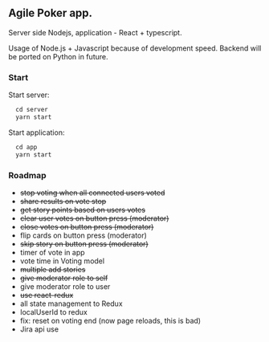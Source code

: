 ## Agile Poker app.

Server side Nodejs, application - React + typescript.

Usage of Node.js + Javascript because of development speed. Backend will be ported on Python in future.

### Start

Start server:

```javascript
  cd server
  yarn start
```

Start application:

```javascript
  cd app
  yarn start
```

### Roadmap

* ~~stop voting when all connected users voted~~
* ~~share results on vote stop~~
* ~~get story points based on users votes~~
* ~~clear user votes on button press (moderator)~~
* ~~close votes on button press (moderator)~~
* flip cards on button press (moderator)
* ~~skip story on button press (moderator)~~
* timer of vote in app
* vote time in Voting model
* ~~multiple add stories~~
* ~~give moderator role to self~~
* give moderator role to user
* ~~use react-redux~~
* all state management to Redux
* localUserId to redux
* fix: reset on voting end (now page reloads, this is bad)
* Jira api use